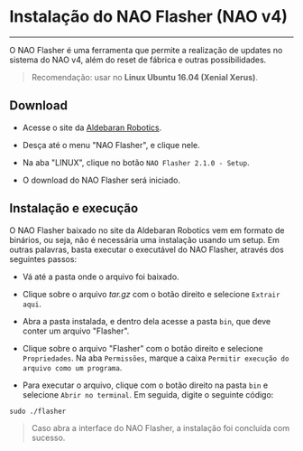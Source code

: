 # Instalação do NAO Flasher (NAO v4)
---

O NAO Flasher é uma ferramenta que permite a realização de updates no sistema do NAO v4, além do reset de fábrica e outras possibilidades.


> Recomendação: usar no **Linux Ubuntu 16.04 (Xenial Xerus)**.

## Download

- Acesse o site da [Aldebaran Robotics](https://www.aldebaran.com/en/support/nao-6/downloads-softwares).

- Desça até o menu "NAO Flasher", e clique nele.

- Na aba "LINUX", clique no botão `NAO Flasher 2.1.0 - Setup`.

- O download do NAO Flasher será iniciado.

## Instalação e execução

O NAO Flasher baixado no site da Aldebaran Robotics vem em formato de binários, ou seja, não é necessária uma instalação usando um setup. Em outras palavras, basta executar o executável do NAO Flasher, através dos seguintes passos:

- Vá até a pasta onde o arquivo foi baixado.

- Clique sobre o arquivo _tar.gz_ com o botão direito e selecione `Extrair aqui`.

- Abra a pasta instalada, e dentro dela acesse a pasta `bin`, que deve conter um arquivo "Flasher".

- Clique sobre o arquivo "Flasher" com o botão direito e selecione `Propriedades`. Na aba `Permissões`, marque a caixa `Permitir execução do arquivo como um programa`.

- Para executar o arquivo, clique com o botão direito na pasta `bin` e selecione `Abrir no terminal`. Em seguida, digite o seguinte código:

```
sudo ./flasher
```

> Caso abra a interface do NAO Flasher, a instalação foi concluída com sucesso.